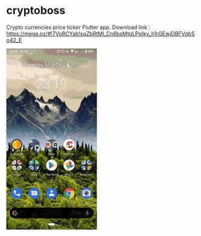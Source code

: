 # cryptoboss

Crypto currencies price ticker Flutter app.
Download link : https://mega.nz/#!7VoRCYab!sqZbRtMl_Cn6bsMtgLPpIky_h1rGEwjDBFVqbSo42_E


![Cryptoboss app](20200328-231936.gif)
